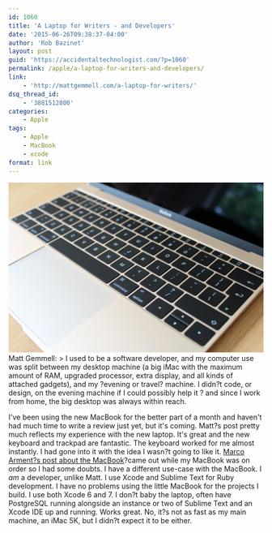 ```yaml
---
id: 1060
title: 'A Laptop for Writers - and Developers'
date: '2015-06-26T09:38:37-04:00'
author: 'Rob Bazinet'
layout: post
guid: 'https://accidentaltechnologist.com/?p=1060'
permalink: /apple/a-laptop-for-writers-and-developers/
link:
    - 'http://mattgemmell.com/a-laptop-for-writers/'
dsq_thread_id:
    - '3881512800'
categories:
    - Apple
tags:
    - Apple
    - MacBook
    - xcode
format: link
---
```


[![image](/assets/img/2015/06/18675641290_8395d4dc12_h.jpg)](http://mattgemmell.com/a-laptop-for-writers/) Matt Gemmell: > I used to be a software developer, and my computer use was split between my desktop machine (a big iMac with the maximum amount of RAM, upgraded processor, extra display, and all kinds of attached gadgets), and my ?evening or travel? machine. I didn?t code, or design, on the evening machine if I could possibly help it ? and since I work from home, the big desktop was always within reach.

 I've been using the new MacBook for the better part of a month and haven't had much time to write a review just yet, but it's coming. Matt?s post pretty much reflects my experience with the new laptop. It's great and the new keyboard and trackpad are fantastic. The keyboard worked for me almost instantly. I had gone into it with the idea I wasn?t going to like it. [Marco Arment?s post about the MacBook](http://www.marco.org/2015/05/19/mistake-one)?came out while my MacBook was on order so I had some doubts. I have a different use-case with the MacBook. I *am* a developer, unlike Matt. I use Xcode and Sublime Text for Ruby development. I have no problems using the little MacBook for the projects I build. I use both Xcode 6 and 7. I don?t baby the laptop, often have PostgreSQL running alongside an instance or two of Sublime Text and an Xcode IDE up and running. Works great. No, it?s not as fast as my main machine, an iMac 5K, but I didn?t expect it to be either. 